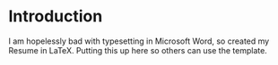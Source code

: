 # Introduction
I am hopelessly bad with typesetting in Microsoft Word, so created my Resume in LaTeX. Putting this up here so others can use the template. 
